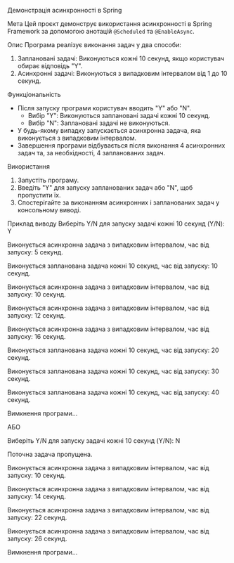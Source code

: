 Демонстрація асинхронності в Spring

 Мета
Цей проєкт демонструє використання асинхронності в Spring Framework за допомогою анотацій `@Scheduled` та `@EnableAsync`.

 Опис
Програма реалізує виконання задач у два способи:
1. Заплановані задачі: Виконуються кожні 10 секунд, якщо користувач обирає відповідь "Y".
2. Асинхронні задачі: Виконуються з випадковим інтервалом від 1 до 10 секунд.

Функціональність
- Після запуску програми користувач вводить "Y" або "N".
  - Вибір "Y": Виконуються заплановані задачі кожні 10 секунд.
  - Вибір "N": Заплановані задачі не виконуються.
- У будь-якому випадку запускається асинхронна задача, яка виконується з випадковим інтервалом.
- Завершення програми відбувається після виконання 4 асинхронних задач та, за необхідності, 4 запланованих задач.

Використання
1. Запустіть програму.
2. Введіть "Y" для запуску запланованих задач або "N", щоб пропустити їх.
3. Спостерігайте за виконанням асинхронних і запланованих задач у консольному виводі.

Приклад виводу
Виберіть Y/N для запуску задачі кожні 10 секунд (Y/N): Y

Виконується асинхронна задача з випадковим інтервалом, час від запуску: 5 секунд.

Виконується запланована задача кожні 10 секунд, час від запуску: 10 секунд.

Виконується асинхронна задача з випадковим інтервалом, час від запуску: 10 секунд.

Виконується асинхронна задача з випадковим інтервалом, час від запуску: 12 секунд.

Виконується асинхронна задача з випадковим інтервалом, час від запуску: 16 секунд.

Виконується запланована задача кожні 10 секунд, час від запуску: 20 секунд.

Виконується запланована задача кожні 10 секунд, час від запуску: 30 секунд.

Виконується запланована задача кожні 10 секунд, час від запуску: 40 секунд.

Вимкнення програми...

АБО

Виберіть Y/N для запуску задачі кожні 10 секунд (Y/N): N

Поточна задача пропущена.

Виконується асинхронна задача з випадковим інтервалом, час від запуску: 10 секунд.

Виконується асинхронна задача з випадковим інтервалом, час від запуску: 14 секунд.

Виконується асинхронна задача з випадковим інтервалом, час від запуску: 22 секунд.

Виконується асинхронна задача з випадковим інтервалом, час від запуску: 26 секунд.

Вимкнення програми...
